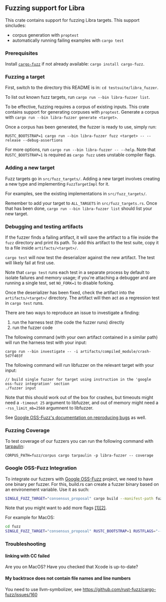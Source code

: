 ## Fuzzing support for Libra

This crate contains support for fuzzing Libra targets. This support sincludes:

* corpus generation with `proptest`
* automatically running failing examples with `cargo test`

### Prerequisites

Install [`cargo-fuzz`](https://rust-fuzz.github.io/book/cargo-fuzz.html) if not already available: `cargo install cargo-fuzz`.

### Fuzzing a target

First, switch to the directory this README is in: `cd testsuite/libra_fuzzer`.

To list out known fuzz targets, run `cargo run --bin libra-fuzzer list`.

To be effective, fuzzing requires a corpus of existing inputs. This
crate contains support for generating corpuses with `proptest`. Generate
a corpus with `cargo run --bin libra-fuzzer generate <target>`.

Once a corpus has been generated, the fuzzer is ready to use, simply run:

```
RUSTC_BOOTSTRAP=1 cargo run --bin libra-fuzzer fuzz <target> -- --release --debug-assertions
```

For more options, run `cargo run --bin libra-fuzzer -- --help`. Note that `RUSTC_BOOTSTRAP=1` is
required as `cargo fuzz` uses unstable compiler flags.

### Adding a new target

Fuzz targets go in `src/fuzz_targets/`. Adding a new target involves
creating a new type and implementing `FuzzTargetImpl` for it.

For examples, see the existing implementations in `src/fuzz_targets/`.

Remember to add your target to `ALL_TARGETS` in `src/fuzz_targets.rs`.
Once that has been done, `cargo run --bin libra-fuzzer list` should list your new target.

### Debugging and testing artifacts

If the fuzzer finds a failing artifact, it will save the artifact to a
file inside the `fuzz` directory and print its path. To add this
artifact to the test suite, copy it to a file inside
`artifacts/<target>/`.

`cargo test` will now test the deserializer against the new artifact.
The test will likely fail at first use.

Note that `cargo test` runs each test in a separate process by default
to isolate failures and memory usage; if you're attaching a debugger and
are running a single test, set `NO_FORK=1` to disable forking.

Once the deserializer has been fixed, check the artifact into the
`artifacts/<target>/` directory. The artifact will then act as a
regression test in `cargo test` runs.

There are two ways to reproduce an issue to investigate a finding:

1. run the harness test (the code the fuzzer runs) directly
2. run the fuzzer code

The following command (with your own artifact contained in a similar path)
will run the harness test with your input:

```
cargo run --bin investigate -- -i artifacts/compiled_module/crash-5d7f403f
```

The following command will run libfuzzer on the relevant target with your input:

```
// build single fuzzer for target using instruction in the 'google oss-fuzz integration' section
./fuzzer input
```

Note that this should work out of the box for crashes,
but timeouts might need a `-timeout 25` argument to libfuzzer,
and out of memory might need a `-rss_limit_mb=2560` argumnent to libfuzzer.

See [Google OSS-Fuzz's documentation on reproducing bugs](https://google.github.io/oss-fuzz/advanced-topics/reproducing/) as well.

### Fuzzing Coverage

To test coverage of our fuzzers you can run the following command with [tarpaulin](https://crates.io/crates/cargo-tarpaulin):

```
CORPUS_PATH=fuzz/corpus cargo tarpaulin -p libra-fuzzer -- coverage
```

### Google OSS-Fuzz Integration

To integrate our fuzzers with [Google OSS-Fuzz](https://github.com/google/oss-fuzz) project,
we need to have one binary per fuzzer.
For this, build.rs can create a fuzzer binary based on an environement variable.
Use it as such:

```sh
SINGLE_FUZZ_TARGET="consensus_proposal" cargo build --manifest-path fuzz/Cargo.toml --bin fuzzer_builder
```

Note that you might want to add more flags [[1]](https://github.com/rust-fuzz/cargo-fuzz/blob/2243de096b15b79b719ce7489f014d7d8ce197ee/src/project.rs#L153)[[2]](https://github.com/rust-fuzz/cargo-fuzz/blob/2243de096b15b79b719ce7489f014d7d8ce197ee/src/project.rs#L174).

For example for MacOS:

```sh
cd fuzz
SINGLE_FUZZ_TARGET="consensus_proposal" RUSTC_BOOTSTRAP=1 RUSTFLAGS="--cfg fuzzing -Cpasses=sancov -Cllvm-args=-sanitizer-coverage-level=4 -Cllvm-args=-sanitizer-coverage-trace-compares -Cllvm-args=-sanitizer-coverage-inline-8bit-counters -Cllvm-args=-sanitizer-coverage-trace-geps -Cllvm-args=-sanitizer-coverage-prune-blocks=0 -Cllvm-args=-sanitizer-coverage-pc-table -Clink-dead-code -Zsanitizer=address -Cdebug-assertions" FUZZ_TARGET="vm_value" cargo build --verbose --target x86_64-apple-darwin --bin fuzzer_builder
```

### Troubleshooting

#### linking with CC failed

Are you on MacOS? Have you checked that Xcode is up-to-date?

#### My backtrace does not contain file names and line numbers

You need to use llvm-symbolizer, see https://github.com/rust-fuzz/cargo-fuzz/issues/160
